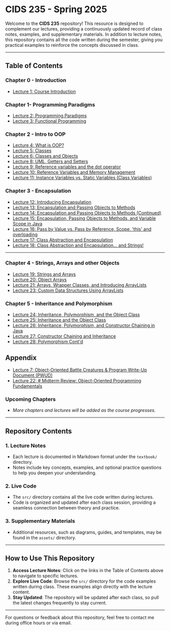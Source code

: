 # CIDS 235 - Spring 2025

Welcome to the **CIDS 235** repository! This resource is designed to complement our lectures, providing a continuously updated record of class notes, examples, and supplementary materials. In addition to lecture notes, this repository contains all the code written during the semester, giving you practical examples to reinforce the concepts discussed in class.

---

## **Table of Contents**

### Chapter 0 - Introduction
- [Lecture 1: Course Introduction](textbook/ch0/lecture1.md)
 
### Chapter 1- Programming Paradigms
- [Lecture 2: Programming Paradigms](textbook/ch1/lecture2.md)
- [Lecture 3: Functional Programming](textbook/ch1/lecture3.md)

### Chapter 2 - Intro to OOP
- [Lecture 4: What is OOP?](textbook/ch2/lecture4.md)
- [Lecture 5: Classes](textbook/ch2/lecture5.md)
- [Lecture 6: Classes and Objects](textbook/ch2/lecture6.md)
- [Lecture 8: UML, Getters and Setters](textbook/ch2/lecture8.md)
- [Lecture 9: Reference variables and the dot operator](textbook/ch2/lecture9.md)
- [Lecture 10: Reference Variables and Memory Management](textbook/ch2/lecture10.md)
- [Lecture 11: Instance Variables vs. Static Variables (Class Variables)](textbook/ch2/lecture11.md)

### Chapter 3 - Encapsulation
- [Lecture 12: Introducing Encapsulation](textbook/ch3/lecture12.md)
- [Lecture 13: Encapsulation and Passing Objects to Methods](textbook/ch3/lecture13.md)
- [Lecture 14: Encapsulation and Passing Objects to Methods (Continued)](textbook/ch3/lecture14.md)
- [Lecture 15: Encapsulation, Passing Objects to Methods, and Variable Scope in Java](textbook/ch3/lecture15.md)
- [Lecture 16: Pass by Value vs. Pass by Reference, Scope, 'this' and overloading](textbook/ch3/lecture16.md)
- [Lecture 17: Class Abstraction and Encapsulation](textbook/ch3/lecture17.md)
- [Lecture 18: Class Abstraction and Encapsulation... and Strings!](textbook/ch3/lecture18.md)
---
### Chapter 4 - Strings, Arrays and other Objects
- [Lecture 19: Strings and Arrays](textbook/ch4/lecture19.md)
- [Lecture 20: Object Arrays](textbook/ch4/lecture20.md)
- [Lecture 21: Arrays, Wrapper Classes, and Introducing ArrayLists](textbook/ch4/lecture21.md)
- [Lecture 23: Custom Data Structures Using ArrayLists](textbook/ch4/lecture23)

### Chapter 5 - Inheritance and Polymorphism
- [Lecture 24: Inheritance, Polymorphism, and the Object Class](textbook/ch5/lecture24.md)
- [Lecture 25: Inheritance and the Object Class](textbook/ch5/lecture25.md)
- [Lecture 26: Inheritance, Polymorphism, and Constructor Chaining in Java](textbook/ch5/lecture26.md)
- [Lecture 27: Constructor Chaining and Inheritance](textbook/ch5/lecture27.md)
- [Lecture 28: Polymorphism Cont'd](textbook/ch5/lecture28.md)
## Appendix
- [Lecture 7: Object-Oriented Battle Creatures & Program Write-Up Document (PWUD)](textbook/Appendix/lecture7.md)
- [Lecture 22: # Midterm Review: Object-Oriented Programming Fundamentals](textbook/Appendix/lecture22.md)
### **Upcoming Chapters**
- _More chapters and lectures will be added as the course progresses._

---

## **Repository Contents**

### **1. Lecture Notes**
- Each lecture is documented in Markdown format under the `textbook/` directory.
- Notes include key concepts, examples, and optional practice questions to help you deepen your understanding.

### **2. Live Code**
- The `src/` directory contains all the live code written during lectures.
- Code is organized and updated after each class session, providing a seamless connection between theory and practice.

### **3. Supplementary Materials**
- Additional resources, such as diagrams, guides, and templates, may be found in the `assets/` directory.

---

## **How to Use This Repository**

1. **Access Lecture Notes**: Click on the links in the Table of Contents above to navigate to specific lectures.
2. **Explore Live Code**: Browse the `src/` directory for the code examples written during class. These examples align directly with the lecture content.
3. **Stay Updated**: The repository will be updated after each class, so pull the latest changes frequently to stay current.

---

For questions or feedback about this repository, feel free to contact me during office hours or via email.

